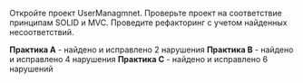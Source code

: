 Откройте проект UserManagmnet.
Проверьте проект на соответствие принципам SOLID и MVC.
Проведите рефакторинг с учетом найденных несоответствий.

**Практика А** - найдено и исправлено 2 нарушения
**Практика В** - найдено и исправлено 4 нарушения
**Практика С** - найдено и исправлено 6 нарушений
